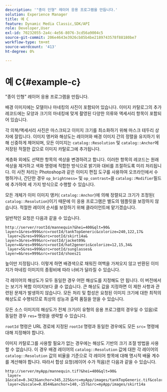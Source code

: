 ```yaml
---
description: '"종이 인형" 레이어 응용 프로그램을 만듭니다.'
solution: Experience Manager
title: 예 C
feature: Dynamic Media Classic,SDK/API
role: Developer,User
exl-id: 70232055-2a4c-4e56-8076-3cd56a9004c5
source-git-commit: 206e4643e3926cb85b4be2189743578f88180be7
workflow-type: tm+mt
source-wordcount: '413'
ht-degree: 0%

---
```


# 예 C{#example-c}

&quot;종이 인형&quot; 레이어 응용 프로그램을 만듭니다.

배경 이미지에는 모델이나 마네킹의 사진이 포함되어 있습니다. 이미지 카탈로그의 추가 레코드에는 모양과 크기의 마네킹에 맞게 촬영된 다양한 의류와 액세서리 항목이 포함되어 있습니다.

각 의복/액세서리 사진은 마스크되고 이미지 크기를 최소화하기 위해 마스크 테두리 상자에 잘립니다. 이미지 앵커와 해상도는 레이어와 배경 이미지 간의 정렬을 유지하기 위해 신중하게 제어되며, 모든 이미지는 `catalog::Resolution` 및 `catalog::Anchor`에 저장된 적절한 값으로 이미지 카탈로그에 추가됩니다.

계층화 외에도 선택한 항목의 색상을 변경하려고 합니다. 이러한 항목의 레코드는 원래 색상을 제거하고 색화 명령에 적합한 방식으로 밝기와 대비를 조절하도록 미리 처리됩니다. 이 사전 처리는 Photoshop과 같은 이미지 편집 도구를 사용하여 오프라인에서 수행하거나, 간단한 경우 `op_brightness=` 및 `op_contrast=`을 `catalog::Modifier`필드에 추가하여 세 가지 방식으로 수행할 수 있습니다.

모든 개체가 이미 이미지 앵커( `catalog::Anchor`)에 의해 정렬되고 크기가 조정된( `catalog::Resolution`)이기 때문에 이 응용 프로그램은 별도의 템플릿을 보장하지 않습니다. 적절한 레이어 순서를 보장하기 위해 클라이언트에 맡기겠습니다.

일반적인 요청은 다음과 같을 수 있습니다.

```
http://server/rootId/mannequin?&hei=400&qlt=90&
layer=1&res=999&src=rootId/tankTopGeneric&colorize=240,122,17&
 layer=2&res=999&src=rootId/skirt14a&
layer=3&res=999&src=rootId/jacket09&
layer=4&res=999&src=rootId/hat2generic&colorize=12,15,34&
 layer=5&res=999&src=rootId/sunglasses&
layer=6&res=999&src=rootId/shoes21
```

높이만 지정됩니다. 이렇게 하면 배경색으로 채워진 여백을 가져오지 않고 반환된 이미지가 마네킹 이미지의 종횡비에 따라 너비가 달라질 수 있습니다.

각 레이어의 해상도가 모두 동일한 경우 어떤 해상도를 지정해도 안 됩니다. 이 버전에서는 보기가 복합 이미지보다 클 수 없습니다. 큰 해상도 값을 지정하면 이 제한 사항과 관련된 문제가 발생하지 않습니다. 모든 처리 및 합성은 요청된 이미지 크기에 대한 최적의 해상도로 수행되므로 최상의 성능과 출력 품질을 얻을 수 있습니다.

모든 소스 이미지의 해상도가 전체 크기(이 유형의 응용 프로그램의 경우일 수 있음)로 동일한 경우 `res=` 명령을 생략할 수 있습니다.

`rootId` 명령은 URL 경로에 지정된 `rootId` 명령과 동일한 경우에도 모든 `src=` 명령에 대해 지정해야 합니다.

이미지 카탈로그를 사용할 필요가 없는 경우에는 해상도 기반의 크기 조절 방법을 사용할 수 없습니다. 이 경우 배경 레이어의 `catalog::Resolution` 값에 대한 각 레이어의 `catalog::Resolution` 값의 비율을 기준으로 각 레이어 항목에 대해 명시적 배율 계수를 계산해야 합니다. 따라서 합성 요청(레이어 수가 적음)은 다음과 같을 수 있습니다.

```
http://server/myApp/mannequin.tif?&hei=400&qlt=90&
 layer= 1&scale=0.3423&anchor=345,225&src=myApp/images/tankTopGeneric.tif&colorize=240,122,17&
 layer=2&scale=0.8544&anchor=140,-157&src=myApp/images/skirt14a
```
